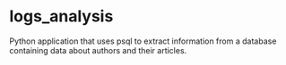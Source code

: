 # logs_analysis
Python application that uses psql to extract information from a database containing data about authors and their articles.
